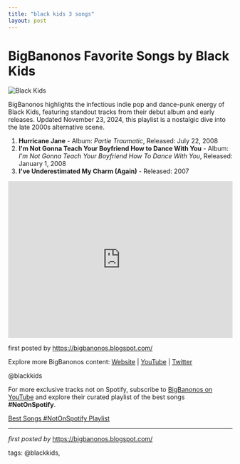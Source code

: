 ```yaml
---
title: "black kids 3 songs"
layout: post
---
```

<h1>BigBanonos Favorite Songs by Black Kids</h1>
<img src="https://i.scdn.co/image/ab6761610000e5eb93e91fa89267c69f23ccf001" alt="Black Kids"> <p>BigBanonos highlights the infectious indie pop and dance-punk energy of Black Kids, featuring standout tracks from their debut album and early releases. Updated November 23, 2024, this playlist is a nostalgic dive into the late 2000s alternative scene.</p> <ol> <li><strong>Hurricane Jane</strong> - Album: <i>Partie Traumatic</i>, Released: July 22, 2008</li> <li><strong>I'm Not Gonna Teach Your Boyfriend How to Dance With You</strong> - Album: <i>I'm Not Gonna Teach Your Boyfriend How To Dance With You</i>, Released: January 1, 2008</li> <li><strong>I've Underestimated My Charm (Again)</strong> - Released: 2007</li>
</ol> <div> <iframe src="https://open.spotify.com/embed/playlist/2oGH5HdzqwUqcyBE1gMt7U?utm_source=generator" width="100%" height="352" frameborder="0" allowfullscreen="" allow="autoplay; clipboard-write; encrypted-media; fullscreen; picture-in-picture" loading="lazy"></iframe>
</div> <p>first posted by <a href="https://bigbanonos.blogspot.com/" rel="noopener" target="_blank">https://bigbanonos.blogspot.com/</a></p> <div> <p>Explore more BigBanonos content: <a href="https://bigbanonos.blogspot.com/">Website</a> | <a href="https://www.youtube.com/@BigBanonos">YouTube</a> | <a href="https://x.com/bigbanonos">Twitter</a></p>
</div> <!-- Tags -->
<p>@blackkids</p>


<!--Subscribe and Playlist Links-->
<div>
    <p>For more exclusive tracks not on Spotify, subscribe to <a href="https://www.youtube.com/@BigBanonos" target="_blank">BigBanonos on YouTube</a> and explore their curated playlist of the best songs <strong>#NotOnSpotify</strong>.</p>
    <p><a href="https://www.youtube.com/playlist?list=PLtuNtuTatqI0kFahUCbtbfenC_ET5O_tr" target="_blank">Best Songs #NotOnSpotify Playlist<br /></a></p></div>

<hr />

<p><em>first posted by</em> <a href="https://bigbanonos.blogspot.com/" rel="noopener" target="_new">https://bigbanonos.blogspot.com/</a></p>

<p>tags: @blackkids,</p>
